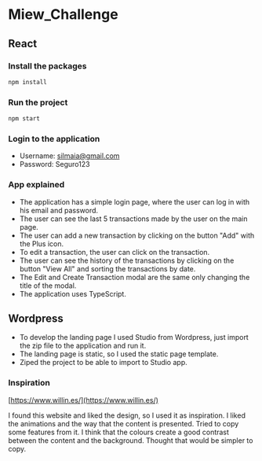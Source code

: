 # Miew_Challenge

## React

### Install the packages

```bash
npm install
```

### Run the project

```bash
npm start
```

### Login to the application

- Username: silmaia@gmail.com
- Password: Seguro123


### App explained

- The application has a simple login page, where the user can log in with his email and password.
- The user can see the last 5 transactions made by the user on the main page.
- The user can add a new transaction by clicking on the button "Add" with the Plus icon.
- To edit a transaction, the user can click on the transaction.
- The user can see the history of the transactions by clicking on the button "View All" and sorting the transactions by date.
- The Edit and Create Transaction modal are the same only changing the title of the modal.
- The application uses TypeScript.

## Wordpress

- To develop the landing page I used Studio from Wordpress, just import the zip file to the application and run it.
- The landing page is static, so I used the static page template.
- Ziped the project to be able to import to Studio app.

### Inspiration

[https://www.willin.es/](https://www.willin.es/)

I found this website and liked the design, so I used it as inspiration.
I liked the animations and the way that the content is presented. Tried to copy some features from it.
I think that the colours create a good contrast between the content and the background. Thought that would be simpler to copy.
